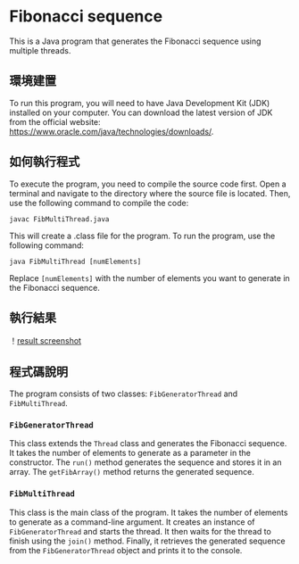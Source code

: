# Fibonacci sequence

This is a Java program that generates the Fibonacci sequence using multiple threads.

## 環境建置

To run this program, you will need to have Java Development Kit (JDK) installed on your computer. You can download the latest version of JDK from the official website: https://www.oracle.com/java/technologies/downloads/.

## 如何執行程式

To execute the program, you need to compile the source code first. Open a terminal and navigate to the directory where the source file is located. Then, use the following command to compile the code:

```
javac FibMultiThread.java
```

This will create a .class file for the program. To run the program, use the following command:

```
java FibMultiThread [numElements]
```

Replace `[numElements]` with the number of elements you want to generate in the Fibonacci sequence.

## 執行結果
！[result screenshot](Fibonacci-snapshot.png)

## 程式碼說明

The program consists of two classes: `FibGeneratorThread` and `FibMultiThread`. 

### `FibGeneratorThread` 

This class extends the `Thread` class and generates the Fibonacci sequence. It takes the number of elements to generate as a parameter in the constructor. The `run()` method generates the sequence and stores it in an array. The `getFibArray()` method returns the generated sequence.

### `FibMultiThread`

This class is the main class of the program. It takes the number of elements to generate as a command-line argument. It creates an instance of `FibGeneratorThread` and starts the thread. It then waits for the thread to finish using the `join()` method. Finally, it retrieves the generated sequence from the `FibGeneratorThread` object and prints it to the console.
